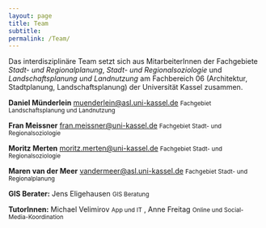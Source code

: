 ```yaml
---
layout: page
title: Team
subtitle:
permalink: /Team/
---
```


Das interdisziplinäre Team setzt sich aus MitarbeiterInnen der Fachgebiete *Stadt- und Regionalplanung*, *Stadt- und Regionalsoziologie* und *Landschaftsplanung und Landnutzung* am Fachbereich 06 (Architektur, Stadtplanung, Landschaftsplanung) der Universität Kassel zusammen.

**Daniel Münderlein** <a href="mailto:muenderlein@asl.uni-kassel.de">muenderlein@asl.uni-kassel.de</a>  <small>Fachgebiet Landschaftsplanung und Landnutzung</small>

**Fran Meissner** <a href="mailto:fran.meissner@uni-kassel.de">fran.meissner@uni-kassel.de</a>  <small>Fachgebiet Stadt- und Regionalsoziologie</small>

**Moritz Merten** <a href="mailto:moritz.merten@uni-kassel.de">moritz.merten@uni-kassel.de</a>  <small>Fachgebiet Stadt- und Regionalsoziologie</small>

**Maren van der Meer** <a href="mailto:vandermeer@asl.uni-kassel.de">vandermeer@asl.uni-kassel.de</a>  <small>Fachgebiet Stadt- und Regionalplanung</small>



**GIS Berater:** Jens Eligehausen <small>GIS Beratung</small>

**TutorInnen:**  Michael Velimirov <small>App und IT</small> , Anne Freitag <small>Online und Social-Media-Koordination</small>
